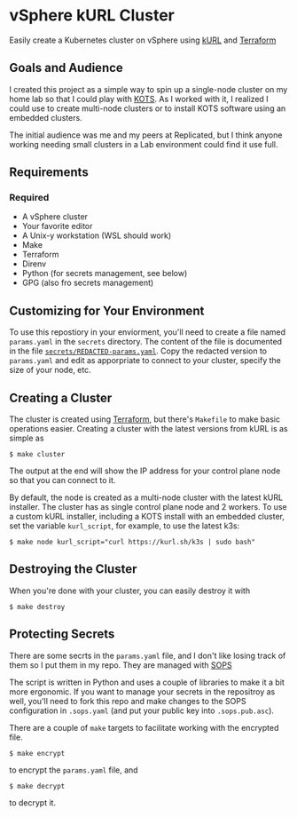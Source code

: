 # vSphere kURL Cluster

Easily create a Kubernetes cluster on vSphere using [kURL](https://kurl.sh)
and [Terraform](https://terraform.io)

## Goals and Audience

I created this project as a simple way to spin up a single-node
cluster on my home lab so that I could play with [KOTS](https://kots.io).
As I worked with it, I realized I could use to create multi-node
clusters or to install KOTS software using an embedded clusters.

The initial audience was me and my peers at Replicated, but I think
anyone working needing small clusters in a Lab environment could find
it use full.

## Requirements

### Required

* A vSphere cluster
* Your favorite editor
* A Unix-y workstation (WSL should work)
* Make
* Terraform
* Direnv
* Python (for secrets management, see below)
* GPG (also fro secrets management)

## Customizing for Your Environment

To use this repostiory in your enviorment, you'll need to create
a file named `params.yaml` in the `secrets` directory. The content
of the file is documented in the file 
[`secrets/REDACTED-params.yaml`](secrets/REDACTED-params.yaml). 
Copy the redacted version to `params.yaml` and edit as apporpriate 
to connect to your cluster, specify the size of your node, etc.

## Creating a Cluster

The cluster is created using [Terraform](https://terraform.io), but
there's `Makefile` to make basic operations easier. Creating a
cluster with the latest versions from kURL is as simple as

```shell
$ make cluster
```

The output at the end will show the IP address for your control plane node so
that you can connect to it.

By default, the node is created as a multi-node cluster with
the latest kURL installer. The cluster has as single control plane
node and 2 workers. To use a custom kURL installer, 
including a KOTS install with an embedded cluster, set the 
variable `kurl_script`, for example, to use the latest k3s:

```shell
$ make node kurl_script="curl https://kurl.sh/k3s | sudo bash"
```

## Destroying the Cluster

When you're done with your cluster, you can easily destroy it 
with 

```shell
$ make destroy
```

## Protecting Secrets

There are some secrts in the `params.yaml` file, and I don't like
losing track of them so I put them in my repo. They are managed
with [SOPS](https://github.com/mozilla/sops)

The script is written in Python and uses a couple of libraries
to make it a bit more ergonomic. If you want to manage your secrets
in the repositroy as well, you'll need to fork this repo and make
changes to the SOPS configuration in `.sops.yaml` (and put your
public key into `.sops.pub.asc`).

There are a couple of `make` targets to facilitate working with
the encrypted file.

```shell
$ make encrypt
```

to encrypt the `params.yaml` file, and 

```shell
$ make decrypt
```

to decrypt it.
